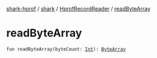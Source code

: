[shark-hprof](../../index.md) / [shark](../index.md) / [HprofRecordReader](index.md) / [readByteArray](./read-byte-array.md)

# readByteArray

`fun readByteArray(byteCount: `[`Int`](https://kotlinlang.org/api/latest/jvm/stdlib/kotlin/-int/index.html)`): `[`ByteArray`](https://kotlinlang.org/api/latest/jvm/stdlib/kotlin/-byte-array/index.html)
